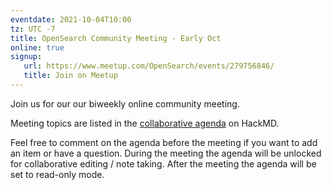 ```yaml
---
eventdate: 2021-10-04T10:00
tz: UTC -7
title: OpenSearch Community Meeting - Early Oct
online: true
signup:
   url: https://www.meetup.com/OpenSearch/events/279756846/
   title: Join on Meetup
---
```


Join us for our our biweekly online community meeting. 

Meeting topics are listed in the [collaborative agenda](https://hackmd.io/LpapCch6SW2KBo0Gbv4-1w?both) on HackMD. 

Feel free to comment on the agenda before the meeting if you want to add an item or have a question. 
During the meeting the agenda will be unlocked for collaborative editing / note taking. After the meeting the agenda will be set to read-only mode. 

      